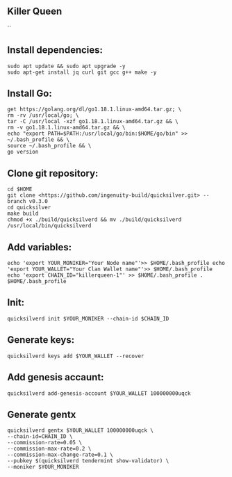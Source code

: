 
## Killer Queen 
``
## Install dependencies:
```
sudo apt update && sudo apt upgrade -y
sudo apt-get install jq curl git gcc g++ make -y
```
## Install Go:
```
get https://golang.org/dl/go1.18.1.linux-amd64.tar.gz; \
rm -rv /usr/local/go; \
tar -C /usr/local -xzf go1.18.1.linux-amd64.tar.gz && \
rm -v go1.18.1.linux-amd64.tar.gz && \
echo "export PATH=$PATH:/usr/local/go/bin:$HOME/go/bin" >> ~/.bash_profile && \
source ~/.bash_profile && \
go version
```
## Clone git repository:
```
cd $HOME
git clone <https://github.com/ingenuity-build/quicksilver.git> --branch v0.3.0
cd quicksilver
make build
chmod +x ./build/quicksilverd && mv ./build/quicksilverd /usr/local/bin/quicksilverd
```
## Add variables:
``
echo 'export YOUR_MONIKER="Your Node name"'>> $HOME/.bash_profile
echo 'export YOUR_WALLET="Your Clan Wallet name"'>> $HOME/.bash_profile
echo 'export CHAIN_ID="killerqueen-1"' >> $HOME/.bash_profile
. $HOME/.bash_profile
``
## Init:
```
quicksilverd init $YOUR_MONIKER --chain-id $CHAIN_ID
```

## Generate keys:
```
quicksilverd keys add $YOUR_WALLET --recover
```
## Add genesis accaunt:
```
quicksilverd add-genesis-account $YOUR_WALLET 100000000uqck
```
## Generate gentx
```
quicksilverd gentx $YOUR_WALLET 100000000uqck \
--chain-id=CHAIN_ID \
--commission-rate=0.05 \
--commission-max-rate=0.2 \
--commission-max-change-rate=0.1 \
--pubkey $(quicksilverd tendermint show-validator) \
--moniker $YOUR_MONIKER
